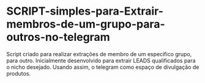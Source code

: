 # SCRIPT-simples-para-Extrair-membros-de-um-grupo-para-outros-no-telegram

Script criado para realizar extrações de membro de um especifico grupo, para outro.
Inicialmente desenvolvido para extrair LEADS qualificados para o nicho desejado.
Usando assim, o telegram como espaço de divulgação de produtos.